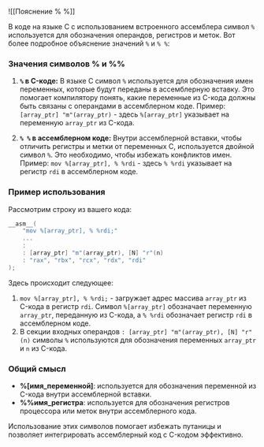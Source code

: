 ![[Пояснение % %]]

В коде на языке C с использованием встроенного ассемблера символ `%` используется для обозначения операндов, регистров и меток. Вот более подробное объяснение значений `%` и `% %`:

### Значения символов % и \%\%
1. **`%` в C-коде:**
   В языке C символ `%` используется для обозначения имен переменных, которые будут переданы в ассемблерную вставку. Это помогает компилятору понять, какие переменные из C-кода должны быть связаны с операндами в ассемблерном коде.
   Пример: `[array_ptr] "m"(array_ptr)` - здесь `%[array_ptr]` указывает на переменную `array_ptr` из C-кода.

2. **`% %` в ассемблерном коде:**
   Внутри ассемблерной вставки, чтобы отличить регистры и метки от переменных C, используется двойной символ `%`. Это необходимо, чтобы избежать конфликтов имен.
   Пример: `mov %[array_ptr], % %rdi` - здесь `% %rdi` указывает на регистр `rdi` в ассемблерном коде.

### Пример использования
Рассмотрим строку из вашего кода:
```c
__asm__(  
	"mov %[array_ptr], % %rdi;"  
	...
	:  
	: [array_ptr] "m"(array_ptr), [N] "r"(n)  
	: "rax", "rbx", "rcx", "rdx", "rdi"  
);
```
Здесь происходит следующее:
1. `mov %[array_ptr], % %rdi;` - загружает адрес массива `array_ptr` из C-кода в регистр `rdi`. Символ `%[array_ptr]` обозначает переменную `array_ptr`, переданную из C-кода, а `% %rdi` обозначает регистр `rdi` в ассемблерном коде.
2. В секции входных операндов `: [array_ptr] "m"(array_ptr), [N] "r"(n)` символы `%` используются для обозначения переменных `array_ptr` и `n` из C-кода.

### Общий смысл
- **%[имя_переменной]**: используется для обозначения переменной из C-кода внутри ассемблерной вставки.
- **\%\%имя_регистра**: используется для обозначения регистров процессора или меток внутри ассемблерного кода.

Использование этих символов помогает избежать путаницы и позволяет интегрировать ассемблерный код с C-кодом эффективно.